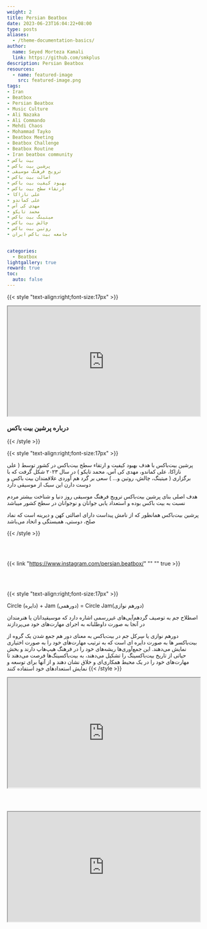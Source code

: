 ```yaml
---
weight: 2
title: Persian Beatbox
date: 2023-06-23T16:04:22+08:00
type: posts
aliases:
  - /theme-documentation-basics/
author:
  name: Seyed Morteza Kamali
  link: https://github.com/smkplus
description: Persian Beatbox
resources:
  - name: featured-image
    src: featured-image.png
tags:
- Iran
- Beatbox
- Persian Beatbox
- Music Culture
- Ali Nazaka
- Ali Commando
- Mehdi Chaos
- Mohammad Tayko
- Beatbox Meeting
- Beatbox Challenge
- Beatbox Routine
- Iran beatbox community
- بیت باکس
- پرشین بیت باکس
- ترویج فرهنگ موسیقی
- اصالت بیت باکس
- بهبود کیفیت بیت باکس
- ارتقاء سطح بیت باکس
- علی نازاکا
- علی کماندو
- مهدی کی آس
- محمد تایکو
- میتینگ بیت باکس
- چالش بیت باکس
- روتین بیت باکس
- جامعه بیت باکس ایران

  
categories:
  - Beatbox
lightgallery: true
reward: true
toc:
  auto: false
---
```



{{< style "text-align:right;font-size:17px" >}}

<style>.h_iframe-aparat_embed_frame{position:relative;}.h_iframe-aparat_embed_frame .ratio{display:block;width:100%;height:auto;}.h_iframe-aparat_embed_frame iframe{position:absolute;top:0;left:0;width:100%;height:100%;}</style><div class="h_iframe-aparat_embed_frame"><span style="display: block;padding-top: 57%"></span><iframe src="https://www.aparat.com/video/video/embed/videohash/sXFjD/vt/frame"  allowFullScreen="true" webkitallowfullscreen="true" mozallowfullscreen="true"></iframe></div>

<h3> درباره پرشین بیت باکس </h3>


{{< /style >}}

{{< style "text-align:right;font-size:17px" >}}



پرشین بیت‌باکس با هدف بهبود کیفیت و ارتقاء سطح  بیت‌باکس در کشور توسط ( علی نازاکا، علی کماندو، مهدی کی آس، محمد تایکو ) در سال ۲۰۲۳ شکل گرفت
که با برگزاری ( میتینگ، چالش، روتین و... ) سعی بر گرد هم آوردی علاقمندان بیت باکس و دوست دارن این سبک از موسیقی دارد

هدف اصلی بنای پرشین بیت‌باکس ترویج فرهنگ موسیقی روز دنیا و شناخت بیشتر مردم نسبت به بیت باکس بوده و استعداد یابی جوانان و نوجوانان در سطح کشور میباشد

پرشین بیت‌باکس همانطور که از نامش پیداست دارای اصالتی کهن و دیرینه است که نماد صلح، دوستی، همبستگی و اتحاد می‌باشد 


{{< /style >}}



<br></br>

{{< link "https://www.instagram.com/persian.beatbox/" "" "" true >}}

<br></br>



{{< style "text-align:right;font-size:17px" >}}

Circle (دایره) + Jam (دورهمی)
= Circle Jam(دورهم نوازی)

اصطلاح جم به توصیف گردهم‌آیی‌های غیررسمی اشاره دارد که موسیقیدانان یا هنرمندان در آنجا به صورت داوطلبانه به اجرای مهارت‌های خود می‌پردازند

دورهم‌ نوازی یا سِرکل جم در بیت‌باکس به معنای دور هم جمع شدن یک گروه از بیت‌باکسر ها به صورت دایره ای است که به ترتیب مهارت‌های خود را به صورت اختیاری نمایش می‌دهند. این جمع‌آوری‌ها ریشه‌های خود را در فرهنگ هیپ‌هاپ دارند و بخش حیاتی از تاریخ بیت‌باکسینگ را تشکیل می‌دهند، به بیت‌باکسینگ‌ها فرصت می‌دهند تا مهارت‌های خود را در یک محیط همکاری‌ای و خلاق نشان دهند و از آنها برای توسعه و نمایش استعدادهای خود استفاده کنند
{{< /style >}}


<style>.h_iframe-aparat_embed_frame{position:relative;}.h_iframe-aparat_embed_frame .ratio{display:block;width:100%;height:auto;}.h_iframe-aparat_embed_frame iframe{position:absolute;top:0;left:0;width:100%;height:100%;}</style><div class="h_iframe-aparat_embed_frame"><span style="display: block;padding-top: 57%"></span><iframe src="https://www.aparat.com/video/video/embed/videohash/TQbEm/vt/frame"  allowFullScreen="true" webkitallowfullscreen="true" mozallowfullscreen="true"></iframe></div>

<br></br>

<style>.h_iframe-aparat_embed_frame{position:relative;}.h_iframe-aparat_embed_frame .ratio{display:block;width:100%;height:auto;}.h_iframe-aparat_embed_frame iframe{position:absolute;top:0;left:0;width:100%;height:100%;}</style><div class="h_iframe-aparat_embed_frame"><span style="display: block;padding-top: 57%"></span><iframe src="https://www.aparat.com/video/video/embed/videohash/CQO5U/vt/frame"  allowFullScreen="true" webkitallowfullscreen="true" mozallowfullscreen="true"></iframe></div>
